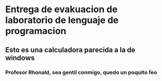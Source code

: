 # Entrega de evakuacion de laboratorio de lenguaje de programacion

## Esto es una calculadora parecida a la de windows

### Profesor Rhonald, sea gentil conmigo, quedo un poquito feo
